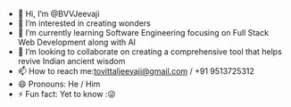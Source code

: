 - 👋 Hi, I’m @BVVJeevaji
- 👀 I’m interested in creating wonders
- 🌱 I’m currently learning Software Engineering focusing on Full Stack Web Development along with AI
- 💞️ I’m looking to collaborate on creating a comprehensive tool that helps revive Indian ancient wisdom
- 📫 How to reach me:tovittaljeevaji@gmail.com / +91 9513725312
- 😄 Pronouns: He / Him
- ⚡ Fun fact: Yet to know :😜 

<!---
BVVJeevaji/BVVJeevaji is a ✨ special ✨ repository because its `README.md` (this file) appears on your GitHub profile.
You can click the Preview link to take a look at your changes.
--->
